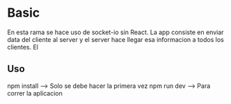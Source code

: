 # Basic

En esta rama se hace uso de socket-io sin React. La app consiste en enviar data del cliente al server y el server hace llegar esa informacion a todos los clientes. El

## Uso
npm install --> Solo se debe hacer la primera vez
npm run dev --> Para correr la aplicacion